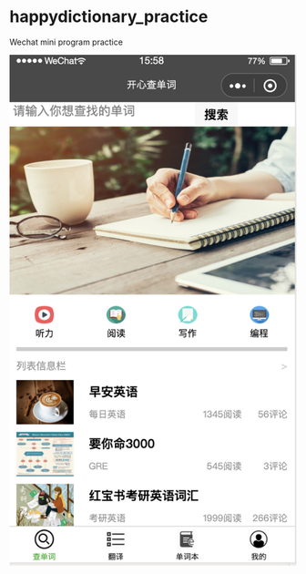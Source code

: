 # happydictionary_practice
Wechat mini program practice

![开心查字典](https://github.com/wf1101/happydictionary_practice/blob/master/appoverview.png)
